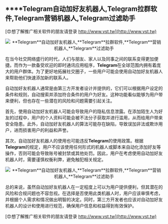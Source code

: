 ## ****Telegram**自动加好友机器人,**Telegram**拉群软件,**Telegram**营销机器人,**Telegram**过滤助手**

[😍想了解推广相关软件的朋友请登录 http://www.vst.tw](http://www.vst.tw)

 <center><img src="https://vst.tw/MP4/tuiguang/png/1.png" alt="**Telegram**自动加好友机器人,**Telegram**拉群软件,**Telegram**营销机器人,**Telegram**过滤助手"></center>

在当今社交网络盛行的时代，人们与朋友、家人以及同事之间的联系变得更加便捷。而作为一款备受欢迎的即时通讯应用程序，**Telegram**在全球范围内拥有着庞大的用户群体。为了更好地拓展社交圈子，一些用户可能会使用自动加好友机器人来帮助他们快速添加新的联系人。

自动加好友机器人通常是由第三方开发者设计并提供的，它们可以根据用户设定的条件和规则，自动搜索并添加符合条件的用户为好友。这种功能看似能够为用户带来便利，但也存在一些潜在的风险和问题需要引起关注。

首先，使用自动加好友机器人可能会导致用户的隐私信息泄露。在添加陌生人为好友的过程中，用户的个人资料可能会被不法分子获取并进行滥用，从而给用户带来安全隐患。此外，自动加好友机器人的算法可能存在缺陷，导致误加非法或欺诈用户，进而损害用户的利益和声誉。

其次，自动加好友机器人的使用也可能违反**Telegram**的使用政策。根据**Telegram**的规定，用户不应该使用任何形式的机器人或脚本来自动化添加好友等操作，否则可能会导致账号被封禁或其他处罚。因此，用户在考虑使用自动加好友机器人时，需要谨慎权衡利弊，避免触犯相关规定。

 <center><img src="https://vst.tw/MP4/tuiguang/png/6.png" alt="**Telegram**自动加好友机器人,**Telegram**拉群软件,**Telegram**营销机器人,**Telegram**过滤助手"></center>

总的来说，虽然自动加好友机器人在一定程度上可以为用户提供便利，但其潜在的风险和合规问题也不容忽视。在选择是否使用此类机器人时，用户应该审慎考虑，并根据个人需求和情况做出明智的决定。同时，第三方开发者也应该对自动加好友机器人的设计和使用进行规范，确保用户信息和权益得到有效保护。

[😍想了解推广相关软件的朋友请登录 http://www.vst.tw](http://www.vst.tw)




